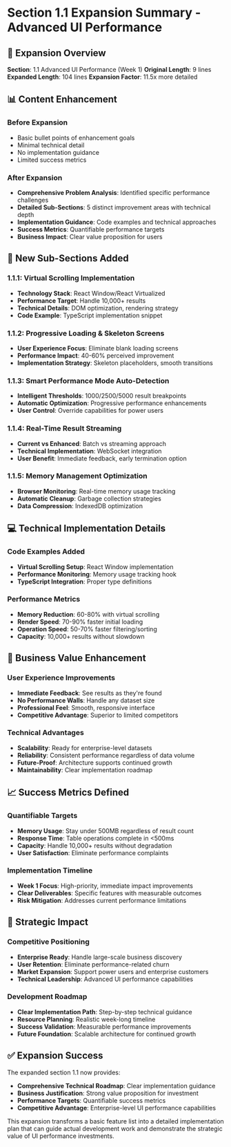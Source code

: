# Section 1.1 Expansion Summary - Advanced UI Performance

## 🎯 Expansion Overview

**Section**: 1.1 Advanced UI Performance (Week 1)
**Original Length**: 9 lines
**Expanded Length**: 104 lines
**Expansion Factor**: 11.5x more detailed

## 📊 Content Enhancement

### Before Expansion
- Basic bullet points of enhancement goals
- Minimal technical detail
- No implementation guidance
- Limited success metrics

### After Expansion
- **Comprehensive Problem Analysis**: Identified specific performance challenges
- **Detailed Sub-Sections**: 5 distinct improvement areas with technical depth
- **Implementation Guidance**: Code examples and technical approaches
- **Success Metrics**: Quantifiable performance targets
- **Business Impact**: Clear value proposition for users

## 🔧 New Sub-Sections Added

### 1.1.1: Virtual Scrolling Implementation
- **Technology Stack**: React Window/React Virtualized
- **Performance Target**: Handle 10,000+ results
- **Technical Details**: DOM optimization, rendering strategy
- **Code Example**: TypeScript implementation snippet

### 1.1.2: Progressive Loading & Skeleton Screens
- **User Experience Focus**: Eliminate blank loading screens
- **Performance Impact**: 40-60% perceived improvement
- **Implementation Strategy**: Skeleton placeholders, smooth transitions

### 1.1.3: Smart Performance Mode Auto-Detection
- **Intelligent Thresholds**: 1000/2500/5000 result breakpoints
- **Automatic Optimization**: Progressive performance enhancements
- **User Control**: Override capabilities for power users

### 1.1.4: Real-Time Result Streaming
- **Current vs Enhanced**: Batch vs streaming approach
- **Technical Implementation**: WebSocket integration
- **User Benefit**: Immediate feedback, early termination option

### 1.1.5: Memory Management Optimization
- **Browser Monitoring**: Real-time memory usage tracking
- **Automatic Cleanup**: Garbage collection strategies
- **Data Compression**: IndexedDB optimization

## 💻 Technical Implementation Details

### Code Examples Added
- **Virtual Scrolling Setup**: React Window implementation
- **Performance Monitoring**: Memory usage tracking hook
- **TypeScript Integration**: Proper type definitions

### Performance Metrics
- **Memory Reduction**: 60-80% with virtual scrolling
- **Render Speed**: 70-90% faster initial loading
- **Operation Speed**: 50-70% faster filtering/sorting
- **Capacity**: 10,000+ results without slowdown

## 🎯 Business Value Enhancement

### User Experience Improvements
- **Immediate Feedback**: See results as they're found
- **No Performance Walls**: Handle any dataset size
- **Professional Feel**: Smooth, responsive interface
- **Competitive Advantage**: Superior to limited competitors

### Technical Advantages
- **Scalability**: Ready for enterprise-level datasets
- **Reliability**: Consistent performance regardless of data volume
- **Future-Proof**: Architecture supports continued growth
- **Maintainability**: Clear implementation roadmap

## 📈 Success Metrics Defined

### Quantifiable Targets
- **Memory Usage**: Stay under 500MB regardless of result count
- **Response Time**: Table operations complete in <500ms
- **Capacity**: Handle 10,000+ results without degradation
- **User Satisfaction**: Eliminate performance complaints

### Implementation Timeline
- **Week 1 Focus**: High-priority, immediate impact improvements
- **Clear Deliverables**: Specific features with measurable outcomes
- **Risk Mitigation**: Addresses current performance limitations

## 🚀 Strategic Impact

### Competitive Positioning
- **Enterprise Ready**: Handle large-scale business discovery
- **User Retention**: Eliminate performance-related churn
- **Market Expansion**: Support power users and enterprise customers
- **Technical Leadership**: Advanced UI performance capabilities

### Development Roadmap
- **Clear Implementation Path**: Step-by-step technical guidance
- **Resource Planning**: Realistic week-long timeline
- **Success Validation**: Measurable performance improvements
- **Future Foundation**: Scalable architecture for continued growth

## ✅ Expansion Success

The expanded section 1.1 now provides:
- **Comprehensive Technical Roadmap**: Clear implementation guidance
- **Business Justification**: Strong value proposition for investment
- **Performance Targets**: Quantifiable success metrics
- **Competitive Advantage**: Enterprise-level UI performance capabilities

This expansion transforms a basic feature list into a detailed implementation plan that can guide actual development work and demonstrate the strategic value of UI performance investments.
